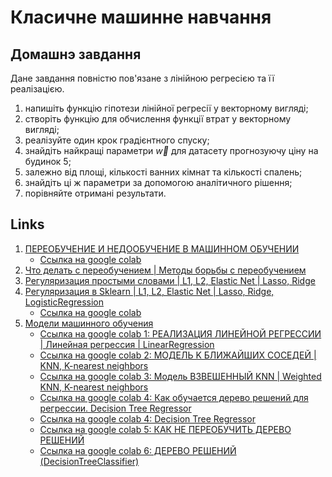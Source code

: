 #  Класичне машинне навчання

## Домашнэ завдання

Дане завдання повністю пов'язане з лінійною регресією та її реалізацією.

1. напишіть функцію гіпотези лінійної регресії у векторному вигляді;
2. створіть функцію для обчислення функції втрат у векторному вигляді;
3. реалізуйте один крок градієнтного спуску;
4. знайдіть найкращі параметри $\vec{w}$ для датасету прогнозуючу ціну на будинок 5;
5. залежно від площі, кількості ванних кімнат та кількості спалень;
6. знайдіть ці ж параметри за допомогою аналітичного рішення;
7. порівняйте отримані результати.

## Links

1. [ПЕРЕОБУЧЕНИЕ И НЕДООБУЧЕНИЕ В МАШИННОМ ОБУЧЕНИИ](https://www.youtube.com/watch?v=m7P7bnLxIc4&ab_channel=machinelearrrning)
   - [Ссылка на google colab](https://colab.research.google.com/drive/1MNpLMZGJCBwdNjY_PgJIKHtll6zvUEyU)
2. [Что делать с переобучением | Методы борьбы с переобучением](https://www.youtube.com/watch?v=tqhsbEYKJRI&ab_channel=machinelearrrning)
3. [Регуляризация простыми словами | L1, L2, Elastic Net | Lasso, Ridge](https://www.youtube.com/watch?v=4WcHxtYy3_8&ab_channel=machinelearrrning)
4. [Регуляризация в Sklearn | L1, L2, Elastic Net | Lasso, Ridge, LogisticRegression](https://www.youtube.com/watch?v=UJKNdyJpyug&ab_channel=machinelearrrning)
   - [Ссылка на google colab](https://colab.research.google.com/drive/1l6FqsdCphePcGx3-t3zXiDLVOjb40WG7)
5. [Модели машинного обучения](https://www.youtube.com/playlist?list=PLkJJmZ1EJno4H9OfRksHNJgyjXyYcjFtB)
   - [Ссылка на google colab 1: РЕАЛИЗАЦИЯ ЛИНЕЙНОЙ РЕГРЕССИИ | Линейная регрессия | LinearRegression](https://colab.research.google.com/drive/1StXvkwQMVgioB-E-ALf0BT-XcNmE8bKX)
   - [Ссылка на google colab 2: МОДЕЛЬ K БЛИЖАЙШИХ СОСЕДЕЙ | KNN, K-nearest neighbors](https://colab.research.google.com/drive/1r4rMwFUHMKDOX4iujSbZSc6t6MiDbMaW)
   - [Ссылка на google colab 3: Модель ВЗВЕШЕННЫЙ KNN | Weighted KNN, K-nearest neighbors ](https://colab.research.google.com/drive/1Hp3nynQ9Rn_qzeH76ppbOJw2f_ZrHXh1)
   - [Ссылка на google colab 4: Как обучается дерево решений для регрессии. Decision Tree Regressor](https://colab.research.google.com/drive/1AF5iURw-R0hPejwxWLi2VspI2BJrCsvl)
   - [Ссылка на google colab 4: Decision Tree Regressor](https://docs.google.com/presentation/d/18kQkjaLeEg9pE4aQjVguOMqOjhRTO5kyuvWRAoafh1I/edit?pli=1)
   - [Ссылка на google colab 5: КАК НЕ ПЕРЕОБУЧИТЬ ДЕРЕВО РЕШЕНИЙ](https://colab.research.google.com/drive/1JH4yaZ6JyoNVa62lq_IZ4gahtrctPe1G)
   - [Ссылка на google colab 6: ДЕРЕВО РЕШЕНИЙ (DecisionTreeClassifier)](https://colab.research.google.com/drive/1zZ1-yHieyvntLXChVkr2Epq5bsLFherw)